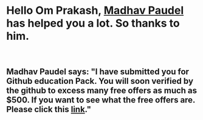 <h1>Hello Om Prakash, <a href="http://poudelmadhav.com.np">Madhav Paudel</a> has helped you a lot. So thanks to him.</h1><br />
<h2><b>Madhav Paudel</b> says: "I have submitted you for Github education Pack. You will soon verified by the github to excess many free offers as much as $500. If you want to see what the free offers are. Please click this <a href="https://education.github.com/pack">link</a>."</h2>
